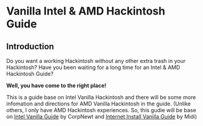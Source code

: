 # Vanilla Intel & AMD Hackintosh Guide

## Introduction

Do you want a working Hackintosh without any other extra trash in your Hackintosh? Have you been waiting for a long time for an Intel & AMD Hackintosh Guide?

**Well, you have come to the right place!**

This is a guide base on Intel Vanilla Hackintosh and there will be some more infomation and directions for AMD Vanilla Hackintosh in the guide. \(Unlike others, I only have AMD Hackintosh experiences. So, this gudie will be base on [Intel Vanilla Guide](https://hackintosh.gitbook.io/-r-hackintosh-vanilla-desktop-guide/) by CorpNewt and [Internet Install Vanilla Guide](https://internet-install.gitbook.io/macos-internet-install/) by Midi\)

